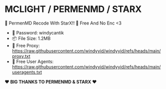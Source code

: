 # MCLIGHT / PERMENMD / STARX
🚀 PermenMD Recode With StarX!!
🚀 Free And No Enc <3

- 🔑 Password: windycantik
- 📦 File Size: 1.2MB
- 📡 Free Proxy: https://raw.githubusercontent.com/windyyid/windyyid/refs/heads/main/proxy.txt
- 📡 Free User Agents: https://raw.githubusercontent.com/windyyid/windyyid/refs/heads/main/useragents.txt

**❤ BIG THANKS TO PERMENMD & STARX ❤**
